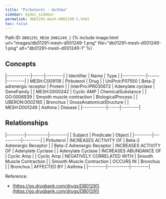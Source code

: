 ```yaml
---
title: "Pirbuterol - Asthma"
sidebar: mydoc_sidebar
permalink: db01291-mesh-d001249-1.html
toc: false 
---
```



Path ID: `DB01291_MESH_D001249_1`
{% include image.html url="images/db01291-mesh-d001249-1.png" file="db01291-mesh-d001249-1.png" alt="db01291-mesh-d001249-1" %}

## Concepts

|------------|------|---------|
| Identifier | Name | Type    |
|------------|------|---------|
| MESH:C009118 | Pirbuterol | Drug |
| UniProt:P07550 | Beta-2 adrenergic receptor | Protein |
| InterPro:IPR030672 | Adenylate cyclase | GeneFamily |
| MESH:D000242 | Cyclic AMP | ChemicalSubstance |
| GO:0006939 | Smooth muscle contraction | BiologicalProcess |
| UBERON:0002185 | Bronchus | GrossAnatomicalStructure |
| MESH:D001249 | Asthma | Disease |
|------------|------|---------|

## Relationships

|---------|-----------|---------|
| Subject | Predicate | Object  |
|---------|-----------|---------|
| Pirbuterol | INCREASES ACTIVITY OF | Beta-2 Adrenergic Receptor |
| Beta-2 Adrenergic Receptor | INCREASES ACTIVITY OF | Adenylate Cyclase |
| Adenylate Cyclase | INCREASES ABUNDANCE OF | Cyclic Amp |
| Cyclic Amp | NEGATIVELY CORRELATED WITH | Smooth Muscle Contraction |
| Smooth Muscle Contraction | OCCURS IN | Bronchus |
| Bronchus | AFFECTED BY | Asthma |
|---------|-----------|---------|

Reference: 
  - [https://go.drugbank.com/drugs/DB01291](https://go.drugbank.com/drugs/DB01291)

